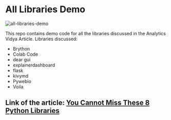# All Libraries Demo

![all-libraries-demo](https://socialify.git.ci/kaustubhgupta/all-libraries-demo/image?description=1&font=Raleway&forks=1&issues=1&language=1&owner=1&pattern=Brick%20Wall&pulls=1&stargazers=1&theme=Light)

This repo contains demo code for all the libraries discussed in the Analytics Vidya Article. Libraries discussed:

- Brython
- Colab Code
- dear gui
- explainerdashboard
- flask 
- kivymd
- Pywebio
- Voila

## Link of the article: [You Cannot Miss These 8 Python Libraries](https://www.analyticsvidhya.com/blog/2021/04/you-cannot-miss-these-8-python-libraries/)
